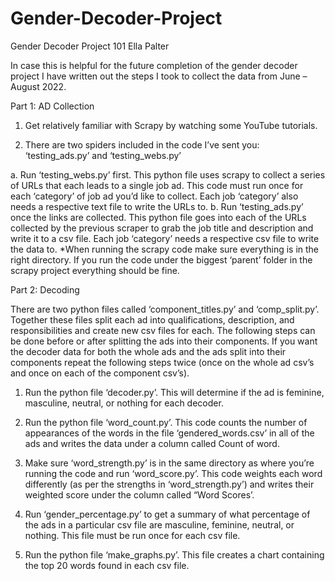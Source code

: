 # Gender-Decoder-Project
Gender Decoder Project 101
Ella Palter

In case this is helpful for the future completion of the gender decoder project I have written out the steps I took to collect the data from June – August 2022.

Part 1: AD Collection

1.	Get relatively familiar with Scrapy by watching some YouTube tutorials. 

2.	There are two spiders included in the code I’ve sent you: ‘testing_ads.py’ and ‘testing_webs.py’

a.	Run ‘testing_webs.py’ first. This python file uses scrapy to collect a series of URLs that each leads to a single job ad. This code must run once for each ‘category’ of job ad you’d like to collect. Each job ‘category’ also needs a respective text file to write the URLs to.
b.	Run ‘testing_ads.py’ once the links are collected. This python file goes into each of the URLs collected by the previous scraper to grab the job title and description and write it to a csv file. Each job ‘category’ needs a respective csv file to write the data to. 
*When running the scrapy code make sure everything is in the right directory. If you run the code under the biggest ‘parent’ folder in the scrapy project everything should be fine.

Part 2: Decoding

There are two python files called ‘component_titles.py’ and ‘comp_split.py’. Together these files split each ad into qualifications, description, and responsibilities and create new csv files for each. The following steps can be done before or after splitting the ads into their components. If you want the decoder data for both the whole ads and the ads split into their components repeat the following steps twice (once on the whole ad csv’s and once on each of the component csv’s).

1.	Run the python file ‘decoder.py’. This will determine if the ad is feminine, masculine, neutral, or nothing for each decoder. 

2.	Run the python file ‘word_count.py’. This code counts the number of appearances of the words in the file ‘gendered_words.csv’ in all of the ads and writes the data under a column called Count of word.

3.	Make sure ‘word_strength.py’ is in the same directory as where you’re running the code and run ‘word_score.py’. This code weights each word differently (as per the strengths in ‘word_strength.py’) and writes their weighted score under the column called “Word Scores’. 

4.	Run ‘gender_percentage.py’ to get a summary of what percentage of the ads in a particular csv file are masculine, feminine, neutral, or nothing. This file must be run once for each csv file. 

5.	Run the python file ‘make_graphs.py’. This file creates a chart containing the top 20 words found in each csv file. 

